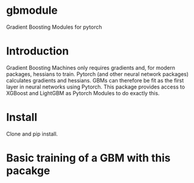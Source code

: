 # gbmodule

Gradient Boosting Modules for pytorch

# Introduction

Gradient Boosting Machines only requires gradients and, for modern packages, hessians to train. Pytorch (and other neural network packages) calculates gradients and hessians. GBMs can therefore be fit as the first layer in neural networks using Pytorch. This package provides access to XGBoost and LightGBM as Pytorch Modules to do exactly this.

# Install

Clone and pip install.

# Basic training of a GBM with this pacakge
